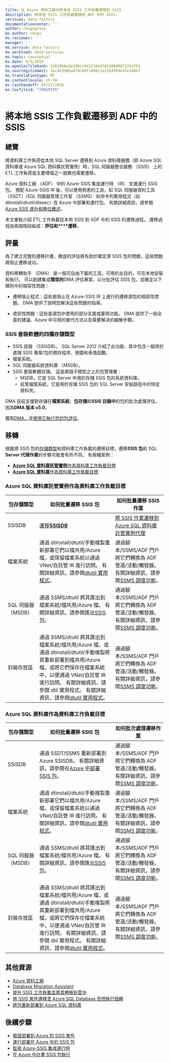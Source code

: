 ```yaml
---
title: 在 Azure 資料工廠中將本地 SSIS 工作負載遷移到 SSIS
description: 將本地 SSIS 工作負載遷移到 ADF 中的 SSIS。
services: data-factory
documentationcenter: ''
author: chugugrace
ms.author: chugu
ms.reviewer: ''
manager: ''
ms.service: data-factory
ms.workload: data-services
ms.topic: conceptual
ms.date: 9/3/2019
ms.openlocfilehash: 52629b8e2e190cc041116e6f65488480712baf01
ms.sourcegitcommit: 2ec4b3d0bad7dc0071400c2a2264399e4fe34897
ms.translationtype: MT
ms.contentlocale: zh-TW
ms.lasthandoff: 03/27/2020
ms.locfileid: "74929795"
---
```

# <a name="migrate-on-premises-ssis-workloads-to-ssis-in-adf"></a>將本地 SSIS 工作負載遷移到 ADF 中的 SSIS

## <a name="overview"></a>總覽

將資料庫工作負荷從本地 SQL Server 遷移到 Azure 資料庫服務（即 Azure SQL 資料庫或 Azure SQL 資料庫託管實例）時，SQL 伺服器整合服務 （SSIS） 上的 ETL 工作負荷是主要增值之一服務也需要遷移。

Azure 資料工廠 （ADF） 中的 Azure-SSIS 集成運行時 （IR） 支援運行 SSIS 包。 預配 Azure-SSIS IR 後，可以使用熟悉的工具，如 SQL 伺服器資料工具 （SSDT）/SQL 伺服器管理工作室 （SSMS） 和命令列實用程式（如 dtinstall/dtutil/dtexec）在 Azure 中部署和運行包。 有關詳細資訊，請參閱[Azure SSIS 提升和移位概述](https://docs.microsoft.com/sql/integration-services/lift-shift/ssis-azure-lift-shift-ssis-packages-overview)。

本文重點介紹 ETL 工作負載從本地 SSIS 到 ADF 中的 SSIS 的遷移過程。 遷移過程由兩個階段組成：**評估和****遷移**。

## <a name="assessment"></a>評量

為了建立完整的遷移計畫，徹底的評估將有助於確定源 SSIS 包的問題，這些問題將阻止遷移成功。

資料移轉助手 （DMA） 是一個可自由下載的工具，可用於此目的，可在本地安裝和執行。 可以創建集成**類型的**DMA 評估專案，以分批評估 SSIS 包，並確定以下類別中的相容性問題：

- 遷移阻止程式：這些是阻止在 Azure-SSIS IR 上運行的遷移源包的相容性問題。 DMA 提供了説明您解決這些問題的指導。

- 資訊性問題：這些是源包中使用的部分支援或棄用功能。 DMA 提供了一組全面的建議、Azure 中可用的替代方法以及需要解決的緩解步驟。

### <a name="four-storage-types-for-ssis-packages"></a>SSIS 套裝軟體的四種存儲類型

- SSIS 目錄 （SSISDB）。 SQL Server 2012 介紹了此功能，其中包含一組用於處理 SSIS 專案/包的預存程序、視圖和表值函數。
- 檔案系統。
- SQL 伺服器系統資料庫 （MSDB）。
- SSIS 套裝軟體存儲。 這是兩個子類型之上的包管理層：
  - MSDB，它是 SQL Server 中用於存儲 SSIS 包的系統資料庫。
  - 託管檔案系統，它是用於存儲 SSIS 包的 SQL Server 安裝路徑中的特定資料夾。

DMA 目前支援對存儲在**檔案系統**、**包存儲**和**SSIS 目錄中**的包的批次處理評估，因為**DMA 版本 v5.0**。

獲取[DMA，](https://docs.microsoft.com/sql/dma/dma-overview)並[使用它執行您的包評估](https://docs.microsoft.com/sql/dma/dma-assess-ssis)。

## <a name="migration"></a>移轉

根據源 SSIS 包的[存儲類型](#four-storage-types-for-ssis-packages)和資料庫工作負載的遷移目標，遷移**SSIS 包**和 SQL **Server 代理作業**的步驟可能會有所不同。 有兩種案例：

- [**Azure SQL 資料庫託管實例**作為資料庫工作負載目標](#azure-sql-database-managed-instance-as-database-workload-destination)
- [**Azure SQL 資料庫**作為資料庫工作負載目標](#azure-sql-database-as-database-workload-destination)

### <a name="azure-sql-database-managed-instance-as-database-workload-destination"></a>**Azure SQL 資料庫託管實例**作為資料庫工作負載目標

| **包存儲類型** |如何批量遷移 SSIS 包|如何批量遷移 SSIS 作業|
|-|-|-|
|SSISDB|[遷移**SSISDB**](scenario-ssis-migration-ssisdb-mi.md)|[將 SSIS 作業遷移到 Azure SQL 資料庫託管實例代理](scenario-ssis-migration-ssisdb-mi.md#ssis-jobs-to-azure-sql-database-managed-instance-agent)|
|檔案系統|通過 dtinstall/dtutil/手動複製重新部署它們以檔共用/Azure 檔，或保留檔案系統以通過 VNet/自託管 IR 進行訪問。 有關詳細資訊，請參閱[dtutil 實用程式](https://docs.microsoft.com/sql/integration-services/dtutil-utility)。|通過腳本/SSMS/ADF 門戶將它們轉換為 ADF 管道/活動/觸發器。 有關詳細資訊，請參閱[SSMS 調度功能](https://docs.microsoft.com/sql/integration-services/lift-shift/ssis-azure-schedule-packages-ssms)。|
|SQL 伺服器 （MSDB）|通過 SSMS/dtutil 將其匯出到檔案系統/檔共用/Azure 檔。 有關詳細資訊，請參閱匯出[SSIS 包](https://docs.microsoft.com/sql/integration-services/import-and-export-packages-ssis-service)。|通過腳本/SSMS/ADF 門戶將它們轉換為 ADF 管道/活動/觸發器。 有關詳細資訊，請參閱[SSMS 調度功能](https://docs.microsoft.com/sql/integration-services/lift-shift/ssis-azure-schedule-packages-ssms)。|
|封裝存放區|通過 SSMS/dtutil 將其匯出到檔案系統/檔共用/Azure 檔，或通過 dtinstall/dtutil/手動複製將其重新部署到檔共用/Azure 檔，或將它們保存在檔案系統中，以便通過 VNet/自託管 IR 進行訪問。 有關詳細資訊，請參閱 dtil 實用程式。 有關詳細資訊，請參閱[dtutil 實用程式](https://docs.microsoft.com/sql/integration-services/dtutil-utility)。|通過腳本/SSMS/ADF 門戶將它們轉換為 ADF 管道/活動/觸發器。 有關詳細資訊，請參閱[SSMS 調度功能](https://docs.microsoft.com/sql/integration-services/lift-shift/ssis-azure-schedule-packages-ssms)。|

### <a name="azure-sql-database-as-database-workload-destination"></a>**Azure SQL 資料庫**作為資料庫工作負載目標

| **包存儲類型** |如何批量遷移 SSIS 包|如何批次處理遷移作業|
|-|-|-|
|SSISDB|通過 SSDT/SSMS 重新部署到 Azure SSISDB。 有關詳細資訊，請參閱在[Azure 中部署 SSIS 包](https://docs.microsoft.com/sql/integration-services/lift-shift/ssis-azure-deploy-run-monitor-tutorial)。|通過腳本/SSMS/ADF 門戶將它們轉換為 ADF 管道/活動/觸發器。 有關詳細資訊，請參閱[SSMS 調度功能](https://docs.microsoft.com/sql/integration-services/lift-shift/ssis-azure-schedule-packages-ssms)。|
|檔案系統|通過 dtinstall/dtutil/手動複製重新部署它們以檔共用/Azure 檔，或保留檔案系統以通過 VNet/自託管 IR 進行訪問。 有關詳細資訊，請參閱[dtutil 實用程式](https://docs.microsoft.com/sql/integration-services/dtutil-utility)。|通過腳本/SSMS/ADF 門戶將它們轉換為 ADF 管道/活動/觸發器。 有關詳細資訊，請參閱[SSMS 調度功能](https://docs.microsoft.com/sql/integration-services/lift-shift/ssis-azure-schedule-packages-ssms)。|
|SQL 伺服器 （MSDB）|通過 SSMS/dtutil 將其匯出到檔案系統/檔共用/Azure 檔。 有關詳細資訊，請參閱匯出[SSIS 包](https://docs.microsoft.com/sql/integration-services/import-and-export-packages-ssis-service)。|通過腳本/SSMS/ADF 門戶將它們轉換為 ADF 管道/活動/觸發器。 有關詳細資訊，請參閱[SSMS 調度功能](https://docs.microsoft.com/sql/integration-services/lift-shift/ssis-azure-schedule-packages-ssms)。|
|封裝存放區|通過 SSMS/dtutil 將其匯出到檔案系統/檔共用/Azure 檔，或通過 dtinstall/dtutil/手動複製將其重新部署到檔共用/Azure 檔，或將它們保存在檔案系統中，以便通過 VNet/自託管 IR 進行訪問。 有關詳細資訊，請參閱 dtil 實用程式。 有關詳細資訊，請參閱[dtutil 實用程式](https://docs.microsoft.com/sql/integration-services/dtutil-utility)。|通過腳本/SSMS/ADF 門戶將它們轉換為 ADF 管道/活動/觸發器。 有關詳細資訊，請參閱[SSMS 調度功能](https://docs.microsoft.com/sql/integration-services/lift-shift/ssis-azure-schedule-packages-ssms)。|

## <a name="additional-resources"></a>其他資源

- [Azure 資料工廠](https://docs.microsoft.com/azure/data-factory/introduction)
- [Database Migration Assistant](https://docs.microsoft.com/sql/dma/dma-overview)
- [提升 SSIS 工作負載並將其轉移到雲中](https://docs.microsoft.com/sql/integration-services/lift-shift/ssis-azure-lift-shift-ssis-packages-overview?view=sql-server-2017)
- [將 SSIS 套件遷移至 Azure SQL Database 受控執行個體](https://docs.microsoft.com/azure/dms/how-to-migrate-ssis-packages-managed-instance)
- [將包重新部署到 Azure SQL 資料庫](https://docs.microsoft.com/azure/dms/how-to-migrate-ssis-packages)

## <a name="next-steps"></a>後續步驟

- [驗證部署到 Azure 的 SSIS 套件](https://docs.microsoft.com/sql/integration-services/lift-shift/ssis-azure-validate-packages)
- [運行部署在 Azure 中的 SSIS 包](https://docs.microsoft.com/sql/integration-services/lift-shift/ssis-azure-run-packages)
- [監視 Azure-SSIS 集成運行時](https://docs.microsoft.com/azure/data-factory/monitor-integration-runtime#azure-ssis-integration-runtime)
- [在 Azure 中計畫 SSIS 包執行](https://docs.microsoft.com/sql/integration-services/lift-shift/ssis-azure-schedule-packages)
